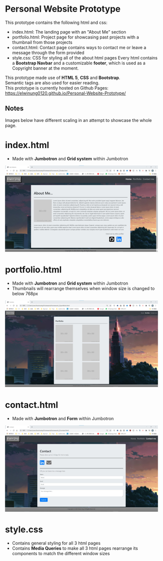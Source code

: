 # Personal Website Prototype
This prototype contains the following html and css:
- index.html: The landing page with an "About Me" section
- portfolio.html: Project page for showcasing past projects with a thumbnail from those projects
- contact.html: Contact page contains ways to contact me or leave a message through the form provided
- style.css: CSS for styling all of the about html pages
Every html contains a **Bootstrap Navbar** and a customizable **footer**, which is used as a Copyright banner at the moment.<br>

This prototype made use of **HTML 5**, **CSS** and **Bootstrap**.<br>
Semantic tags are also used for easier reading.<br>
This prototype is currently hosted on Github Pages: https://elwinung0120.github.io/Personal-Website-Prototype/

## Notes
Images below have different scaling in an attempt to showcase the whole page.

# index.html
- Made with **Jumbotron** and **Grid system** within Jumbotron
<img src="./img/readme/index.jpg" alt="index.html showcase" style="margin-left: auto; margin-right: auto" />

# portfolio.html
- Made with **Jumbotron** and **Grid system** within Jumbotron
- Thumbnails will rearrange themselves when window size is changed to below 768px
<img src="./img/readme/portfolio.jpg" alt="portfolio.html showcase" style="margin-left: auto; margin-right: auto" />

# contact.html
- Made with **Jumbotron** and **Form** within Jumbotron
<img src="./img/readme/contact.jpg" alt="contact.html showcase" style="margin-left: auto; margin-right: auto" />

# style.css
- Contains general styling for all 3 html pages
- Contains **Media Queries** to make all 3 html pages rearrange its components to match the different window sizes
